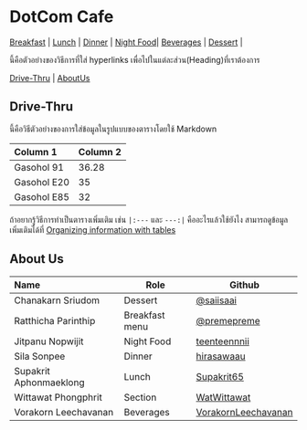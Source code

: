 # DotCom Cafe

[Breakfast](./Menu.md#breakfast) | [Lunch](./Menu.md#lunch) | [Dinner](./Menu.md#dinner) | [Night Food](./Menu.md#night-food)| [Beverages](./Menu.md#beverages) | [Dessert](./Menu.md#dessert) |
 
นี้คือตัวอย่างของวิธีการที่ใส่ hyperlinks เพื่อไปในแต่ละส่วน(Heading)ที่เราต้องการ  

[Drive-Thru](#Drive-Thru) | [AboutUs](#About-us)

## Drive-Thru
 
นี้คือวิธีตัวอย่างของการใส่ข้อมูลในรูปแบบของตารางโดยใช้ Markdown  

| Column 1                 | Column 2 |
|:-------------------------|----------|
| Gasohol 91               | 36.28    |
| Gasohol E20              | 35       |
| Gasohol E85              | 32       |

ถ้าอยากรู้วิธีการทำเป็นตารางเพิ่มเติม เช่น `|:---` และ `---:|` คืออะไรแล้วใช้ยังไง สามารถดูข้อมูลเพิ่มเติมได้ที่ [Organizing information with tables](https://docs.github.com/en/get-started/writing-on-github/working-with-advanced-formatting/organizing-information-with-tables)   

## About Us



| Name      | Role      | Github          |
|:----------|-----------|-----------------|
| Chanakarn Sriudom | Dessert | [@saiisaai](https://github.com/saiisaai) |
| Ratthicha Parinthip | Breakfast menu | [@premepreme](https://github.com/premepreme) |
| Jitpanu Nopwijit | Night Food | [teenteennnii](https://github.com/teenteennnii) |
| Sila Sonpee | Dinner | [hirasawaau](https://github.com/hirasawaau/) |
| Supakrit Aphonmaeklong  | Lunch | [Supakrit65](https://github.com/Supakrit65) |
| Wittawat Phongphrit | Section | [WatWittawat](https://github.com/WatWittawat) | 
| Vorakorn Leechavanan | Beverages | [VorakornLeechavanan](https://github.com/VorakornLeechavanan) |


